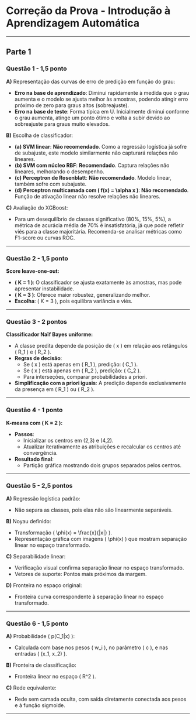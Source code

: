 # Correção da Prova - Introdução à Aprendizagem Automática

---

## **Parte 1**

### Questão 1 - 1,5 ponto

**A)** Representação das curvas de erro de predição em função do grau:

- **Erro na base de aprendizado**: Diminui rapidamente à medida que o grau aumenta e o modelo se ajusta melhor às amostras, podendo atingir erro próximo de zero para graus altos (sobreajuste).
- **Erro na base de teste**: Forma típica em U. Inicialmente diminui conforme o grau aumenta, atinge um ponto ótimo e volta a subir devido ao sobreajuste para graus muito elevados.

**B)** Escolha de classificador:

- **(a) SVM linear**: **Não recomendado**. Como a regressão logística já sofre de subajuste, este modelo similarmente não capturará relações não lineares.
- **(b) SVM com núcleo RBF**: **Recomendado**. Captura relações não lineares, melhorando o desempenho.
- **(c) Perceptron de Rosenblatt**: **Não recomendado**. Modelo linear, também sofre com subajuste.
- **(d) Perceptron multicamada com \( f(x) = \alpha x \)**: **Não recomendado**. Função de ativação linear não resolve relações não lineares.

**C)** Avaliação do XGBoost:

- Para um desequilíbrio de classes significativo (80%, 15%, 5%), a métrica de acurácia média de 70% é insatisfatória, já que pode refletir viés para a classe majoritária. Recomenda-se analisar métricas como F1-score ou curvas ROC.

---

### Questão 2 - 1,5 ponto

**Score leave-one-out:**

- **\( K = 1 \)**: O classificador se ajusta exatamente às amostras, mas pode apresentar instabilidade.
- **\( K = 3 \)**: Oferece maior robustez, generalizando melhor.
- **Escolha**: \( K = 3 \), pois equilibra variância e viés.

---

### Questão 3 - 2 pontos

**Classificador Naïf Bayes uniforme:**

- A classe predita depende da posição de \( x \) em relação aos retângulos \( R_1 \) e \( R_2 \).
- **Regras de decisão**:
  - Se \( x \) está apenas em \( R_1 \), predição: \( C_1 \).
  - Se \( x \) está apenas em \( R_2 \), predição: \( C_2 \).
  - Para interseções, comparar probabilidades a priori.
- **Simplificação com a priori iguais**: A predição depende exclusivamente da presença em \( R_1 \) ou \( R_2 \).

---

### Questão 4 - 1 ponto

**K-means com \( K = 2 \):**

- **Passos**:
  - Inicializar os centros em (2,3) e (4,2).
  - Atualizar iterativamente as atribuições e recalcular os centros até convergência.
- **Resultado final**:
  - Partição gráfica mostrando dois grupos separados pelos centros.

---

### Questão 5 - 2,5 pontos

**A)** Regressão logística padrão:

- Não separa as classes, pois elas não são linearmente separáveis.

**B)** Noyau definido:

- Transformação \( \phi(x) = \frac{x}{\|x\|} \).
- Representação gráfica com imagens \( \phi(x) \) que mostram separação linear no espaço transformado.

**C)** Separabilidade linear:

- Verificação visual confirma separação linear no espaço transformado.
- Vetores de suporte: Pontos mais próximos da margem.

**D)** Fronteira no espaço original:

- Fronteira curva correspondente à separação linear no espaço transformado.

---

### Questão 6 - 1,5 ponto

**A)** Probabilidade \( p(C_1|x) \):

- Calculada com base nos pesos \( w_i \), no parâmetro \( c \), e nas entradas \( (x_1, x_2) \).

**B)** Fronteira de classificação:

- Fronteira linear no espaço \( R^2 \).

**C)** Rede equivalente:

- Rede sem camada oculta, com saída diretamente conectada aos pesos e à função sigmoide.

---
